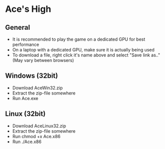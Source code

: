 # Ace's High
## General
- It is recommended to play the game on a dedicated GPU for best performance
- On a laptop with a dedicated GPU, make sure it is actually being used
- To download a file, right click it's name above and select "Save link as.." (May vary between browsers)

## Windows (32bit)
- Download AceWin32.zip
- Extract the zip-file somewhere
- Run Ace.exe

## Linux (32bit)
- Download AceLinux32.zip
- Extract the zip-file somewhere
- Run chmod +x Ace.x86
- Run ./Ace.x86
